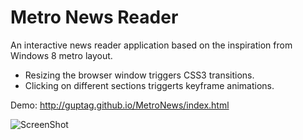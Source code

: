 <h1>Metro News Reader</h1>

<p>An interactive news reader application based on the inspiration from Windows 8 metro layout.</p>

<ul>
	<li>Resizing the browser window triggers CSS3 transitions.</li>
	<li>Clicking on different sections triggerts keyframe animations.</li>
</ul>

<p>
 Demo: <a href="http://guptag.github.io/MetroNews/index.html" target="_blank">http://guptag.github.io/MetroNews/index.html</a>
</p>

![ScreenShot](https://raw.github.com/guptag/MetroNews/master/wireframe/Content/metronews.png)
